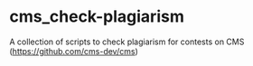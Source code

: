 # cms_check-plagiarism
A collection of scripts to check plagiarism for contests on CMS (https://github.com/cms-dev/cms)
